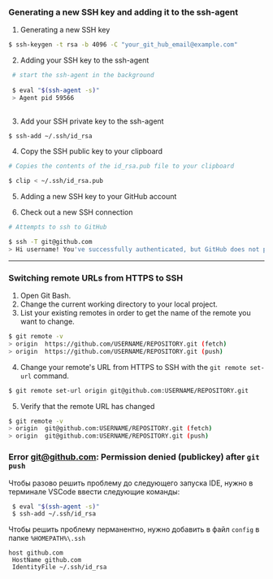 ### Generating a new SSH key and adding it to the ssh-agent

1. Generating a new SSH key
```bash
$ ssh-keygen -t rsa -b 4096 -C "your_git_hub_email@example.com"
```

2.  Adding your SSH key to the ssh-agent
```bash
 # start the ssh-agent in the background 
 
 $ eval "$(ssh-agent -s)"  
 > Agent pid 59566
  
```

3. Add your SSH private key to the ssh-agent
```bash
$ ssh-add ~/.ssh/id_rsa
```

4. Copy the SSH public key to your clipboard
```bash
# Copies the contents of the id_rsa.pub file to your clipboard

$ clip < ~/.ssh/id_rsa.pub
```

5. Adding a new SSH key to your GitHub account

6. Check out a new SSH connection
```bash
# Attempts to ssh to GitHub

$ ssh -T git@github.com
> Hi username! You've successfully authenticated, but GitHub does not provide shell access.
```
___

### Switching remote URLs from HTTPS to SSH

1. Open Git Bash.
2. Change the current working directory to your local project.
3. List your existing remotes in order to get the name of the remote you want to change.
```bash
$ git remote -v
> origin  https://github.com/USERNAME/REPOSITORY.git (fetch)
> origin  https://github.com/USERNAME/REPOSITORY.git (push)
```

4. Change your remote's URL from HTTPS to SSH with the `git remote set-url` command.  
```bash
$ git remote set-url origin git@github.com:USERNAME/REPOSITORY.git
```

5. Verify that the remote URL has changed
```bash
$ git remote -v   
> origin  git@github.com:USERNAME/REPOSITORY.git (fetch)  
> origin  git@github.com:USERNAME/REPOSITORY.git (push)
```


### Error git@github.com: Permission denied (publickey) after `git push`

Чтобы разово решить проблему до следующего запуска IDE, нужно в терминале VSCode ввести следующие команды:

```bash
 $ eval "$(ssh-agent -s)"  
 $ ssh-add ~/.ssh/id_rsa
```

Чтобы решить проблему перманентно, нужно добавить в файл `config` в папке `%HOMEPATH%\.ssh`

```
host github.com
 HostName github.com
 IdentityFile ~/.ssh/id_rsa
```

